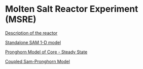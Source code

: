 # Molten Salt Reactor Experiment (MSRE)

[Description of the reactor](msre_description.md)

[Standalone SAM 1-D model](msre_sam_model.md)

[Pronghorn Model of Core - Steady State](msre_pronghorn_core_model.md)

[Coupled Sam-Pronghorn Model](msre_sam_pgh.md)











